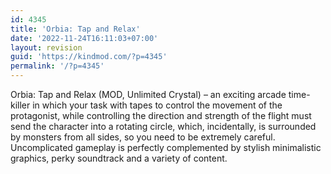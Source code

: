 ```yaml
---
id: 4345
title: 'Orbia: Tap and Relax'
date: '2022-11-24T16:11:03+07:00'
layout: revision
guid: 'https://kindmod.com/?p=4345'
permalink: '/?p=4345'
---
```


Orbia: Tap and Relax (MOD, Unlimited Crystal) – an exciting arcade time-killer in which your task with tapes to control the movement of the protagonist, while controlling the direction and strength of the flight must send the character into a rotating circle, which, incidentally, is surrounded by monsters from all sides, so you need to be extremely careful. Uncomplicated gameplay is perfectly complemented by stylish minimalistic graphics, perky soundtrack and a variety of content.